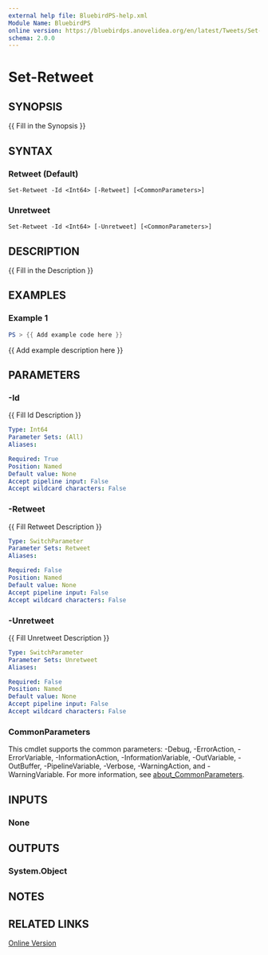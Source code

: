 ```yaml
---
external help file: BluebirdPS-help.xml
Module Name: BluebirdPS
online version: https://bluebirdps.anovelidea.org/en/latest/Tweets/Set-Retweet
schema: 2.0.0
---
```


# Set-Retweet

## SYNOPSIS
{{ Fill in the Synopsis }}

## SYNTAX

### Retweet (Default)
```
Set-Retweet -Id <Int64> [-Retweet] [<CommonParameters>]
```

### Unretweet
```
Set-Retweet -Id <Int64> [-Unretweet] [<CommonParameters>]
```

## DESCRIPTION
{{ Fill in the Description }}

## EXAMPLES

### Example 1
```powershell
PS > {{ Add example code here }}
```

{{ Add example description here }}

## PARAMETERS

### -Id
{{ Fill Id Description }}

```yaml
Type: Int64
Parameter Sets: (All)
Aliases:

Required: True
Position: Named
Default value: None
Accept pipeline input: False
Accept wildcard characters: False
```

### -Retweet
{{ Fill Retweet Description }}

```yaml
Type: SwitchParameter
Parameter Sets: Retweet
Aliases:

Required: False
Position: Named
Default value: None
Accept pipeline input: False
Accept wildcard characters: False
```

### -Unretweet
{{ Fill Unretweet Description }}

```yaml
Type: SwitchParameter
Parameter Sets: Unretweet
Aliases:

Required: False
Position: Named
Default value: None
Accept pipeline input: False
Accept wildcard characters: False
```

### CommonParameters

This cmdlet supports the common parameters: -Debug, -ErrorAction, -ErrorVariable, -InformationAction, -InformationVariable, -OutVariable, -OutBuffer, -PipelineVariable, -Verbose, -WarningAction, and -WarningVariable. For more information, see [about_CommonParameters](http://go.microsoft.com/fwlink/?LinkID=113216).

## INPUTS

### None

## OUTPUTS

### System.Object

## NOTES

## RELATED LINKS

[Online Version](https://bluebirdps.anovelidea.org/en/latest/Tweets/Set-Retweet)
